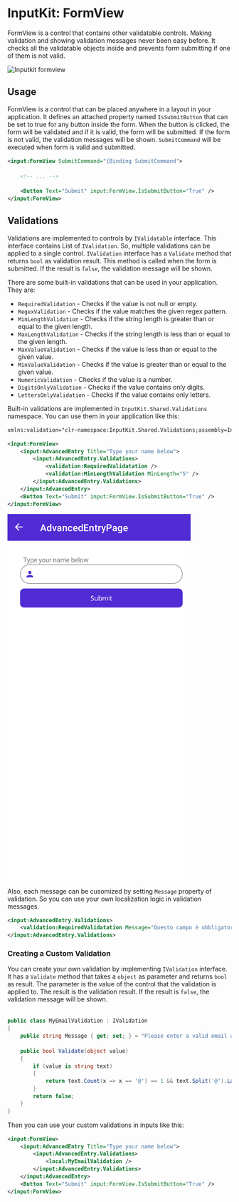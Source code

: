 # InputKit: FormView
FormView is a control that contains other validatable controls. Making validation and showing validation messages never been easy before. It checks all the validatable objects inside and prevents form submitting if one of them is not valid.

![Inputkit formview](https://camo.githubusercontent.com/e0de2b39906d37de4614fb5fd7e369d33bfb21e349d878a9daf52baee12ef827/68747470733a2f2f6d656469612e67697068792e636f6d2f6d656469612f317a6c3075374f32646f4e6f6c49586e72542f67697068792e676966)



## Usage

FormView is a control that can be placed anywhere in a layout in your application. It defines an attached property named `IsSubmitButton` that can be set to true for any button inside the form. When the button is clicked, the form will be validated and if it is valid, the form will be submitted. If the form is not valid, the validation messages will be shown. `SubmitCommand` will be executed when form is valid and submitted.

```xml
<input:FormView SubmitCommand="{Binding SubmitCommand">
    
    <!-- ... -->
    
    <Button Text="Submit" input:FormView.IsSubmitButton="True" />
</input:FormView>
```

## Validations

Validations are implemented to controls by `IValidatable` interface. This interface contains List of `IValidation`. So, multiple validations can be applied to a single control. `IValidation` interface has a `Validate` method that returns `bool` as validation result. This method is called when the form is submitted. If the result is `false`, the validation message will be shown.

There are some built-in validations that can be used in your application. They are:

  * `RequiredValidation` - Checks if the value is not null or empty.
  * `RegexValidation` - Checks if the value matches the given regex pattern.
  * `MinLengthValidation` - Checks if the string length is greater than or equal to the given length.
  * `MaxLengthValidation` - Checks if the string length is less than or equal to the given length.
  * `MaxValueValidation` - Checks if the value is less than or equal to the given value.
  * `MinValueValidation` - Checks if the value is greater than or equal to the given value.
  * `NumericValidation` - Checks if the value is a number.
  * `DigitsOnlyValidation` - Checks if the value contains only digits.
  * `LettersOnlyValidation` - Checks if the value contains only letters.

Built-in validations are implemented in `InputKit.Shared.Validations` namespace. You can use them in your application like this:

```xml
xmlns:validation="clr-namespace:InputKit.Shared.Validations;assembly=InputKit.Maui"
```

```xml
<input:FormView>
    <input:AdvancedEntry Title="Type your name below">
        <input:AdvancedEntry.Validations>
            <validation:RequiredValidatation />
            <validation:MinLengthValidation MinLength="5" />
        </input:AdvancedEntry.Validations>
    </input:AdvancedEntry>
    <Button Text="Submit" input:FormView.IsSubmitButton="True" />
</input:FormView>
```

![MAUI FormView Validations](../../images/formview-demo.gif)


Also, each message can be cusomized by setting `Message` property of validation. So you can use your own localization logic in validation messages.

```xml
<input:AdvancedEntry.Validations>
    <validation:RequiredValidatation Message="Questo campo è obbligatorio" />
</input:AdvancedEntry.Validations>
```


### Creating a Custom Validation

You can create your own validation by implementing `IValidation` interface. It has a `Validate` method that takes a `object` as parameter and returns `bool` as result. The parameter is the value of the control that the validation is applied to. The result is the validation result. If the result is `false`, the validation message will be shown.

```csharp

public class MyEmailValidation : IValidation
{
    public string Message { get; set; } = "Please enter a valid email address.";

    public bool Validate(object value)
    {
        if (value is string text)
        {
            return text.Count(x => x == '@') == 1 && text.Split('@').Last().Length >= 2;
        }
        return false;
    }
}
```

Then you can use your custom validations in inputs like this:

```xml
<input:FormView>
    <input:AdvancedEntry Title="Type your name below">
        <input:AdvancedEntry.Validations>
            <local:MyEmailValidation />
        </input:AdvancedEntry.Validations>
    </input:AdvancedEntry>
    <Button Text="Submit" input:FormView.IsSubmitButton="True" />
</input:FormView>
```